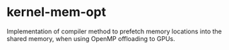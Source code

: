 # kernel-mem-opt

Implementation of compiler method to prefetch memory locations into the shared memory, when using OpenMP offloading to GPUs.
